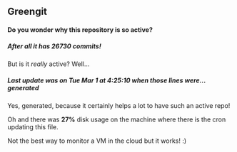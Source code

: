 ## Greengit

#### Do you wonder why this repository is so active?

##### After all it has 26730 commits!

But is it *really* active? Well...

##### Last update was on Tue Mar 1 at 4:25:10 when those lines were... generated

Yes, generated, because it certainly helps a lot to have such an active repo!

Oh and there was **27%** disk usage on the machine
where there is the cron updating this file.

Not the best way to monitor a VM in the cloud but it works! :)

